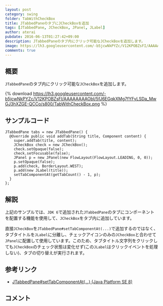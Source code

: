 ```yaml
---
layout: post
category: swing
folder: TabWithCheckBox
title: JTabbedPaneのタブにJCheckBoxを追加
tags: [JTabbedPane, JCheckBox, JPanel, JLabel]
author: aterai
pubdate: 2016-06-13T01:27:42+09:00
description: JTabbedPaneのタブ内にクリック可能なJCheckBoxを追加します。
image: https://lh3.googleusercontent.com/-b5jcwNkPYZc/V12KPOBZsFI/AAAAAAAAObI/5fJ6EGqkXMg7fYFyLSDa_MwGJ3hXZGE-QCCo/s800/TabWithCheckBox.png
comments: true
---
```

## 概要
`JTabbedPane`のタブ内にクリック可能な`JCheckBox`を追加します。

{% download https://lh3.googleusercontent.com/-b5jcwNkPYZc/V12KPOBZsFI/AAAAAAAAObI/5fJ6EGqkXMg7fYFyLSDa_MwGJ3hXZGE-QCCo/s800/TabWithCheckBox.png %}

## サンプルコード
<pre class="prettyprint"><code>JTabbedPane tabs = new JTabbedPane() {
  @Override public void addTab(String title, Component content) {
    super.addTab(title, content);
    JCheckBox check = new JCheckBox();
    check.setOpaque(false);
    check.setFocusable(false);
    JPanel p = new JPanel(new FlowLayout(FlowLayout.LEADING, 0, 0));
    p.setOpaque(false);
    p.add(check, BorderLayout.WEST);
    p.add(new JLabel(title));
    setTabComponentAt(getTabCount() - 1, p);
  }
};
</code></pre>

## 解説
上記のサンプルでは、`JDK 6`で追加された`JTabbedPane`のタブにコンポーネントを配置する機能を使用して、`JCheckBox`をタブ内に追加しています。

直接`JCheckBox`を`JTabbedPane#setTabComponentAt(...)`で追加するのではなく、タブタイトルを`JLabel`に分離し、チェックアイコンのみの`JCheckBox`と合わせて`JPanel`に配置して使用しています。このため、タブタイトル文字列をクリックしても`JCheckBox`のチェック状態は変化せず(この`JLabel`はクリックイベントを処理しない)、タブの切り替えが実行されます。

## 参考リンク
- [JTabbedPane#setTabComponentAt(...) (Java Platform SE 8)](https://docs.oracle.com/javase/jp/8/docs/api/javax/swing/JTabbedPane.html#setTabComponentAt-int-java.awt.Component-)

<!-- dummy comment line for breaking list -->

## コメント
